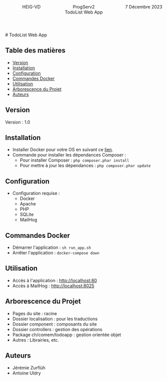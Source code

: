 <header>
  <div style="display: flex; justify-content: space-between;">
    <div style="flex: 1;">
	    HEIG-VD
    </div>
    <div style="flex: 1; text-align: center;">
      ProgServ2 <br>
      TodoList Web App 
    </div>
    <div style="flex: 1; text-align: right;">
      7 Décembre 2023
    </div>
  </div>
</header>
# TodoList Web App

## Table des matières

- [Version](#version)
- [Installation](#installation)
- [Configuration](#configuration)
- [Commandes Docker](#commandes-docker)
- [Utilisation](#utilisation)
- [Arborescence du Projet](#arborescence-du-projet)
- [Auteurs](#auteurs)

## Version

Version : 1.0

## Installation

- Installer Docker pour votre OS en suivant ce [lien](https://docs.docker.com/get-docker/).
- Commande pour installer les dépendances Composer :
  - Pour installer Composer : `php composer.phar install`
  - Pour mettre à jour les dépendances : `php composer.phar update`

## Configuration

- Configuration requise :
  - Docker
  - Apache
  - PHP
  - SQLite
  - MailHog

## Commandes Docker

- Démarrer l'application : `sh run_app.sh`
- Arrêter l'application : `docker-compose down`

## Utilisation

- Accès à l'application : [http://localhost:80](http://localhost:80)
- Accès à MailHog : [http://localhost:8025](http://localhost:8025)

## Arborescence du Projet

- Pages du site : racine
- Dossier localisation : pour les traductions
- Dossier component : composants du site
- Dossier controllers : gestion des opérations
- Package ch/comem/todoapp : gestion orientée objet
- Autres : Librairies, etc.

## Auteurs

- Jérémie Zurflüh
- Antoine Uldry
